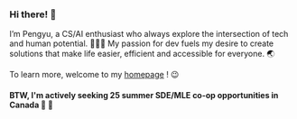 <!-- <a href="https://github.com/PkuCuipy"><img align="center" src="https://github-readme-stats.vercel.app/api/top-langs/?username=pkucuipy" /></a> -->

### Hi there! 👋

I’m Pengyu, a CS/AI enthusiast who always explore the intersection of tech and human potential. 🧑‍🚀✨ My passion for dev fuels my desire to create solutions that make life easier, efficient and accessible for everyone. 🌏

To learn more, welcome to my <a href="https://pkucuipy.github.io" target="_blank">homepage</a> ! 😉

#### BTW, I'm actively seeking 25 summer SDE/MLE co-op opportunities in Canada 🍁 👀
